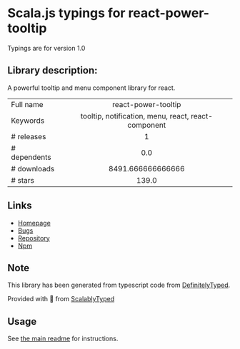 
# Scala.js typings for react-power-tooltip

Typings are for version 1.0

## Library description:
A powerful tooltip and menu component library for react.

|                    |                 |
| ------------------ | :-------------: |
| Full name          | react-power-tooltip |
| Keywords           | tooltip, notification, menu, react, react-component |
| # releases         | 1 |
| # dependents       | 0.0 |
| # downloads        | 8491.666666666666 |
| # stars            | 139.0 |

## Links
- [Homepage](https://justinrhodes1.github.io/react-power-tooltip/)
- [Bugs](https://github.com/justinrhodes1/react-power-tooltip/issues)
- [Repository](https://github.com/justinrhodes1/react-power-tooltip)
- [Npm](https://www.npmjs.com/package/react-power-tooltip)
    


## Note
This library has been generated from typescript code from [DefinitelyTyped](https://definitelytyped.org).

Provided with :purple_heart: from [ScalablyTyped](https://github.com/oyvindberg/ScalablyTyped)

## Usage
See [the main readme](../../readme.md) for instructions.


